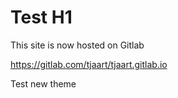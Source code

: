 # Test H1 #

This site is now hosted on Gitlab

<https://gitlab.com/tjaart/tjaart.gitlab.io>

Test new theme
